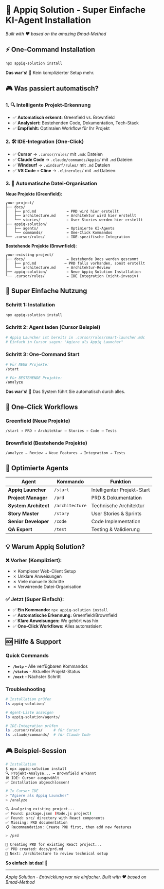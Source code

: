 # 🚀 Appiq Solution - Super Einfache KI-Agent Installation

*Built with ❤️ based on the amazing Bmad-Method*

## ⚡ One-Command Installation

```bash
npx appiq-solution install
```

**Das war's!** 🎯 Kein komplizierter Setup mehr.

## 🎮 Was passiert automatisch?

### 1. **🔍 Intelligente Projekt-Erkennung**
- ✅ **Automatisch erkennt:** Greenfield vs. Brownfield
- ✅ **Analysiert:** Bestehenden Code, Dokumentation, Tech-Stack
- ✅ **Empfiehlt:** Optimalen Workflow für Ihr Projekt

### 2. **🛠️ IDE-Integration (One-Click)**
- ✅ **Cursor** → `.cursor/rules/` mit `.mdc` Dateien
- ✅ **Claude Code** → `.claude/commands/Appiq/` mit `.md` Dateien
- ✅ **Windsurf** → `.windsurf/rules/` mit `.md` Dateien
- ✅ **VS Code + Cline** → `.clinerules/` mit `.md` Dateien

### 3. **📁 Automatische Datei-Organisation**

**Neue Projekte (Greenfield):**
```
your-project/
├── docs/
│   ├── prd.md              ← PRD wird hier erstellt
│   ├── architecture.md     ← Architektur wird hier erstellt
│   └── stories/            ← User Stories werden hier erstellt
├── appiq-solution/
│   ├── agents/             ← Optimierte KI-Agents
│   └── commands/           ← One-Click Kommandos
└── .cursor/rules/          ← IDE-spezifische Integration
```

**Bestehende Projekte (Brownfield):**
```
your-existing-project/
├── docs/                   ← Bestehende Docs werden gescannt
│   ├── prd.md             ← PRD falls vorhanden, sonst erstellt
│   └── architecture.md     ← Architektur-Review
├── appiq-solution/         ← Neue Appiq Solution Installation
└── .cursor/rules/          ← IDE Integration (nicht-invasiv)
```

## 🚀 Super Einfache Nutzung

### Schritt 1: Installation
```bash
npx appiq-solution install
```

### Schritt 2: Agent laden (Cursor Beispiel)
```bash
# Appiq Launcher ist bereits in .cursor/rules/smart-launcher.mdc
# Einfach in Cursor sagen: "Agiere als Appiq Launcher"
```

### Schritt 3: One-Command Start
```bash
# Für NEUE Projekte:
/start

# Für BESTEHENDE Projekte:
/analyze
```

**Das war's!** 🎉 Das System führt Sie automatisch durch alles.

## 🎯 One-Click Workflows

### Greenfield (Neue Projekte)
```
/start → PRD → Architektur → Stories → Code → Tests
```

### Brownfield (Bestehende Projekte)  
```
/analyze → Review → Neue Features → Integration → Tests
```

## 🤖 Optimierte Agents

| Agent | Kommando | Funktion |
|-------|----------|----------|
| **Appiq Launcher** | `/start` | Intelligenter Projekt-Start |
| **Project Manager** | `/prd` | PRD & Dokumentation |
| **System Architect** | `/architecture` | Technische Architektur |
| **Story Master** | `/story` | User Stories & Sprints |
| **Senior Developer** | `/code` | Code Implementation |
| **QA Expert** | `/test` | Testing & Validierung |

## 💡 Warum Appiq Solution?

### ❌ **Vorher (Kompliziert):**
- ✗ Komplexer Web-Client Setup
- ✗ Unklare Anweisungen
- ✗ Viele manuelle Schritte
- ✗ Verwirrende Datei-Organisation

### ✅ **Jetzt (Super Einfach):**
- ✅ **Ein Kommando:** `npx appiq-solution install`
- ✅ **Automatische Erkennung:** Greenfield/Brownfield
- ✅ **Klare Anweisungen:** Wo gehört was hin
- ✅ **One-Click Workflows:** Alles automatisiert

## 🆘 Hilfe & Support

### Quick Commands
- **`/help`** - Alle verfügbaren Kommandos
- **`/status`** - Aktueller Projekt-Status
- **`/next`** - Nächster Schritt

### Troubleshooting
```bash
# Installation prüfen
ls appiq-solution/

# Agent-Liste anzeigen  
ls appiq-solution/agents/

# IDE-Integration prüfen
ls .cursor/rules/     # für Cursor
ls .claude/commands/  # für Claude Code
```

## 🎮 Beispiel-Session

```bash
# Installation
$ npx appiq-solution install
🔍 Projekt-Analyse... → Brownfield erkannt
🛠️ IDE: Cursor ausgewählt  
✅ Installation abgeschlossen!

# In Cursor IDE
> "Agiere als Appiq Launcher"
> /analyze

🔍 Analyzing existing project...
✅ Found: package.json (Node.js project)
✅ Found: src/ directory with React components
✅ Missing: PRD documentation
📋 Recommendation: Create PRD first, then add new features

> /prd

📝 Creating PRD for existing React project...
✅ PRD created: docs/prd.md
🎯 Next: /architecture to review technical setup
```

**So einfach ist das!** 🚀

---
*Appiq Solution - Entwicklung war nie einfacher.*
*Built with ❤️ based on Bmad-Method*